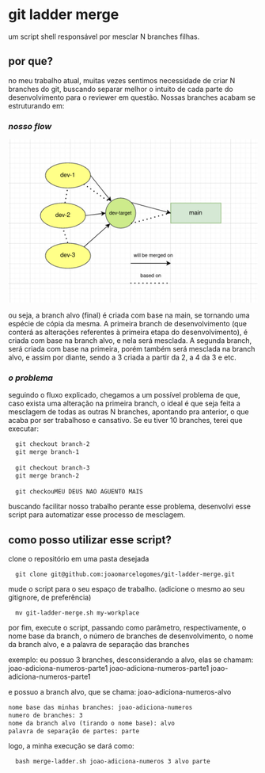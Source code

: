 # git ladder merge

um script shell responsável por mesclar N branches filhas.

## por que?

no meu trabalho atual, muitas vezes sentimos necessidade de criar N branches do git, buscando separar melhor o intuito de cada parte do desenvolvimento para o reviewer em questão. Nossas branches acabam se estruturando em:

### _nosso flow_

  <img src="diagram-flow.png"/>

ou seja, a branch alvo (final) é criada com base na main, se tornando uma espécie de cópia da mesma. A primeira branch de desenvolvimento (que conterá as alterações referentes à primeira etapa do desenvolvimento), é criada com base na branch alvo, e nela será mesclada. A segunda branch, será criada com base na primeira, porém também será mesclada na branch alvo, e assim por diante, sendo a 3 criada a partir da 2, a 4 da 3 e etc.

### _o problema_

seguindo o fluxo explicado, chegamos a um possível problema de que, caso exista uma alteração na primeira branch, o ideal é que seja feita a mesclagem de todas as outras N branches, apontando pra anterior, o que acaba por ser trabalhoso e cansativo. Se eu tiver 10 branches, terei que executar: 

  ```
    git checkout branch-2
    git merge branch-1

    git checkout branch-3
    git merge branch-2

    git checkouMEU DEUS NAO AGUENTO MAIS
  ```

buscando facilitar nosso trabalho perante esse problema, desenvolvi esse script para automatizar esse processo de mesclagem.

## como posso utilizar esse script?

clone o repositório em uma pasta desejada

``` 
  git clone git@github.com:joaomarcelogomes/git-ladder-merge.git
```

mude o script para o seu espaço de trabalho. (adicione o mesmo ao seu gitignore, de preferência)

```
  mv git-ladder-merge.sh my-workplace
```

por fim, execute o script, passando como parâmetro, respectivamente, o nome base da branch, o número de branches de desenvolvimento, o nome da branch alvo, e a palavra de separação das branches

exemplo: eu possuo 3 branches, desconsiderando a alvo, elas se chamam:
  joao-adiciona-numeros-parte1
  joao-adiciona-numeros-parte1
  joao-adiciona-numeros-parte1

e possuo a branch alvo, que se chama:
  joao-adiciona-numeros-alvo

    nome base das minhas branches: joao-adiciona-numeros
    numero de branches: 3
    nome da branch alvo (tirando o nome base): alvo
    palavra de separação de partes: parte

logo, a minha execução se dará como:
```
  bash merge-ladder.sh joao-adiciona-numeros 3 alvo parte
```

